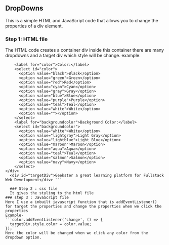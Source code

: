 ## DropDowns

This is a simple HTML and JavaScript code that allows you to change the properties of a div element.
### Step 1: HTML file
The HTML code creates a container div inside this container there are many dropdowns and a target div which style will be change. 
example:
```<div class="container">
    <label for="color">Color:</label>
    <select id="color">
      <option value="black">Black</option>
      <option value="green">Green</option>
      <option value="red">Red</option>
      <option value="cyan">Cyan</option>
      <option value="gray">Gray</option>
      <option value="blue">Blue</option>
      <option value="purple">Purple</option>
      <option value="teal">Teal</option>
      <option value="white">White</option>
      <option value=""></option>
    </select>
    <label for="backgroundcolor">Background Color:</label>
    <select id="backgroundcolor">
      <option value="white">White</option>
      <option value="lightgray">Light Gray</option>
      <option value="lightblue">Light Blue</option>
      <option value="maroon">Maroon</option>
      <option value="aqua">Aqua</option>
      <option value="teal">Teal</option>
      <option value="salmon">Salmon</option>
      <option value="navy">Navy</option>
    </select>
</div>
  <div id="targetDiv">Geekster a great learning platform for Fullstack Web Development</div> ```

  ### Step 2 : css file
  It gives the styling to the html file
### step 3 : JavaScript file
Here I use a inbuilt javascript function that is addEventListener() for target the properties and change the properties when we click the properties
Example-
```color.addEventListener('change', () => {
  targetDiv.style.color = color.value;
});```
Here the color will be changed when we click any color from the dropdown option.
